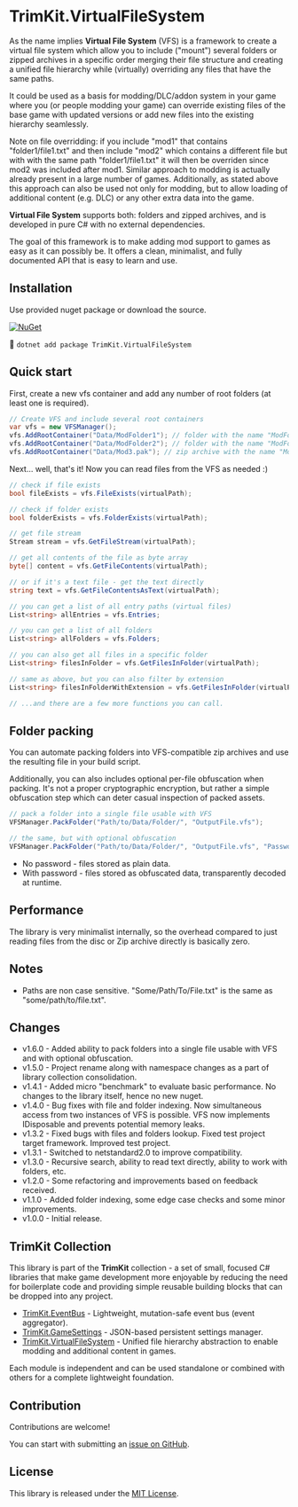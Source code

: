 # TrimKit.VirtualFileSystem
As the name implies **Virtual File System** (VFS) is a framework to create a virtual file system which allow you to include ("mount") several folders or zipped archives in a specific order merging their file structure and creating a unified file hierarchy while (virtually) overriding any files that have the same paths.

It could be used as a basis for modding/DLC/addon system in your game where you (or people modding your game) can override existing files of the base game with updated versions or add new files into the existing hierarchy seamlessly.

Note on file overridding: if you include "mod1" that contains "folder1/file1.txt" and then include "mod2" which contains a different file but with with the same path "folder1/file1.txt" it will then be overriden since mod2 was included after mod1. Similar approach to modding is actually already present in a large number of games. Additionally, as stated above this approach can also be used not only for modding, but to allow loading of additional content (e.g. DLC) or any other extra data into the game.

**Virtual File System** supports both: folders and zipped archives, and is developed in pure C# with no external dependencies.

The goal of this framework is to make adding mod support to games as easy as it can possibly be. It offers a clean, minimalist, and fully documented API that is easy to learn and use.

## Installation
Use provided nuget package or download the source.

[![NuGet](https://img.shields.io/nuget/v/TrimKit.VirtualFileSystem.svg?style=for-the-badge)](https://www.nuget.org/packages/TrimKit.VirtualFileSystem)

:wrench: `dotnet add package TrimKit.VirtualFileSystem`

## Quick start
First, create a new vfs container and add any number of root folders (at least one is required).

```cs
// Create VFS and include several root containers
var vfs = new VFSManager();
vfs.AddRootContainer("Data/ModFolder1"); // folder with the name "ModFolder1"
vfs.AddRootContainer("Data/ModFolder2"); // folder with the name "ModFolder2"
vfs.AddRootContainer("Data/Mod3.pak"); // zip archive with the name "Mod3.pak"
```

Next... well, that's it! Now you can read files from the VFS as needed :)

```cs
// check if file exists
bool fileExists = vfs.FileExists(virtualPath);

// check if folder exists
bool folderExists = vfs.FolderExists(virtualPath);

// get file stream
Stream stream = vfs.GetFileStream(virtualPath);

// get all contents of the file as byte array
byte[] content = vfs.GetFileContents(virtualPath);

// or if it's a text file - get the text directly
string text = vfs.GetFileContentsAsText(virtualPath);

// you can get a list of all entry paths (virtual files)
List<string> allEntries = vfs.Entries;

// you can get a list of all folders
List<string> allFolders = vfs.Folders;

// you can also get all files in a specific folder
List<string> filesInFolder = vfs.GetFilesInFolder(virtualPath);

// same as above, but you can also filter by extension
List<string> filesInFolderWithExtension = vfs.GetFilesInFolder(virtualPath, "txt");

// ...and there are a few more functions you can call.
```

## Folder packing
You can automate packing folders into VFS-compatible zip archives and use the resulting file in your build script.

Additionally, you can also includes optional per-file obfuscation when packing. It's not a proper cryptographic encryption, but rather a simple obfuscation step which can deter casual inspection of packed assets.

```cs
// pack a folder into a single file usable with VFS
VFSManager.PackFolder("Path/to/Data/Folder/", "OutputFile.vfs");

// the same, but with optional obfuscation
VFSManager.PackFolder("Path/to/Data/Folder/", "OutputFile.vfs", "Password");
```

 - No password - files stored as plain data.
 - With password - files stored as obfuscated data, transparently decoded at runtime.

## Performance
The library is very minimalist internally, so the overhead compared to just reading files from the disc or Zip archive directly is basically zero.

## Notes
 - Paths are non case sensitive. "Some/Path/To/File.txt" is the same as "some/path/to/file.txt".

## Changes
 - v1.6.0 - Added ability to pack folders into a single file usable with VFS and with optional obfuscation.
 - v1.5.0 - Project rename along with namespace changes as a part of library collection consolidation.
 - v1.4.1 - Added micro "benchmark" to evaluate basic performance. No changes to the library itself, hence no new nuget.
 - v1.4.0 - Bug fixes with file and folder indexing. Now simultaneous access from two instances of VFS is possible. VFS now implements IDisposable and prevents potential memory leaks.
 - v1.3.2 - Fixed bugs with files and folders lookup. Fixed test project target framework. Improved test project.
 - v1.3.1 - Switched to netstandard2.0 to improve compatibility.
 - v1.3.0 - Recursive search, ability to read text directly, ability to work with folders, etc.
 - v1.2.0 - Some refactoring and improvements based on feedback received.
 - v1.1.0 - Added folder indexing, some edge case checks and some minor improvements.
 - v1.0.0 - Initial release.
 
## TrimKit Collection
This library is part of the **TrimKit** collection - a set of small, focused C# libraries that make game development more enjoyable by reducing the need for boilerplate code and providing simple reusable building blocks that can be dropped into any project.

- [TrimKit.EventBus](https://github.com/Lurler/TrimKit.EventBus) - Lightweight, mutation-safe event bus (event aggregator).
- [TrimKit.GameSettings](https://github.com/Lurler/TrimKit.GameSettings) - JSON-based persistent settings manager.
- [TrimKit.VirtualFileSystem](https://github.com/Lurler/TrimKit.VirtualFileSystem) - Unified file hierarchy abstraction to enable modding and additional content in games.

Each module is independent and can be used standalone or combined with others for a complete lightweight foundation.

## Contribution
Contributions are welcome!

You can start with submitting an [issue on GitHub](https://github.com/Lurler/TrimKit.VirtualFileSystem/issues).

## License
This library is released under the [MIT License](../master/LICENSE).
